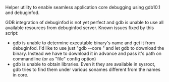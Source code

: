 Helper utility to enable seamless application core debugging using gdb10.1 and debuginfod.

GDB integration of debuginfod is not yet perfect and gdb is unable to use all available resources from debuginfod server.
Known issues fixed by this script:
  * gdb is unable to determine executable binary's name and get it from debuginfod.
    I'd like to use just "gdb --core <core>" and let gdb to download the binary.
    Instead we have to download it in advance and pass it's path on commandline (or as "file" config option)
  * gdb is unable to obtain libraries. Even it they are available in sysroot, gdb tries to find them under various sonames different from the names in core.
